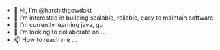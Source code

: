 - 👋 Hi, I’m @harshithgowdakt
- 👀 I’m interested in building scalable, reliable, easy to maintain software
- 🌱 I’m currently learning java, go
- 💞️ I’m looking to collaborate on ....
- 📫 How to reach me ...

<!---
harshithgowdakt/harshithgowdakt is a ✨ special ✨ repository because its `README.md` (this file) appears on your GitHub profile.
You can click the Preview link to take a look at your changes.
--->
